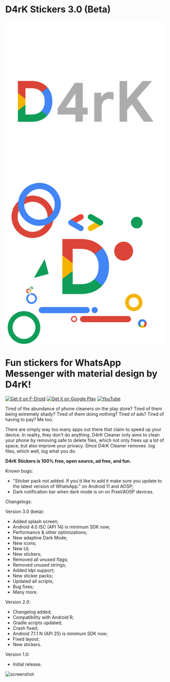 # D4rK Stickers 3.0 (Beta)
![logo](https://github.com/D4rK7355608/com.d4rk.stickers/blob/master/app/src/main/res/drawable-xxxhdpi/ic_splash_screen_d4rk.png) ![logo](https://github.com/D4rK7355608/com.d4rk.stickers/blob/master/app/src/main/res/drawable-xxxhdpi/d4rk.png)

# Fun stickers for WhatsApp Messenger with material design by D4rK!

[<img src="https://f-droid.org/badge/get-it-on.png"
     alt="Get it on F-Droid"
     height="90">](https://f-droid.org/packages/d4rk/)
[<img src="https://play.google.com/intl/en_us/badges/images/generic/en-play-badge.png"
    alt="Get it on Google Play"
    height="90">](https://play.google.com/store/apps/dev?id=5390214922640123642)
[<img src="https://www.youtube.com/about/static/svgs/icons/brand-resources/YouTube-logo-full_color_light.svg?cache=72a5d9c"
    alt="YouTube"
    height="90">](https://www.youtube.com/channel/UCLDi-rmSRry0pNL-oVvGJAw/featured)

Tired of the abundance of phone cleaners on the play store? Tired of 
them being extremely shady? Tired of them doing nothing? Tired of ads? 
Tired of having to pay? Me too.

There are simply way too many apps out there that claim to speed up your device. In reality, they don't do anything.
D4rK Cleaner only aims to clean your phone by removing safe to delete files, which not only frees up a lot of space, but also improve your privacy. Since D4rK Cleaner removes .log files, which well, log what you do.

__D4rK Stickers is 100% free, open source, ad free, and fun.__

Known bugs:
- "Sticker pack not added. If you'd like to add it make sure you update to the latest version of WhatsApp." on Android 11 and AOSP;
- Dark notification bar when dark mode is on on Pixel/AOSP devices.
    
Changelogs:

Version 3.0 (beta):
- Added splash screen;
- Android 4.0 ISC (API 14) is minimum SDK now;
- Performance &amp; other optimizations;
- New adaptive Dark Mode;
- New icons;
- New UI;
- New stickers;
- Removed all unused flags;
- Removed unused strings;
- Added ldpi support;
- New sticker packs;
- Updated all scripts;
- Bug fixes;
- Many more.

Version 2.0:
- Changelog added;
- Compatibility with Android R;
- Gradle scripts updated;
- Crash fixed;
- Android 7.1.1 N (API 25) is minimum SDK now;
- Fixed layout;
- New stickers.

Version 1.0:
- Initial release.

![screenshot]()
